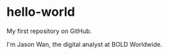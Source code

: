# hello-world
My first repository on GitHub. 

I'm Jason Wan, the digital analyst at BOLD Worldwide. 
